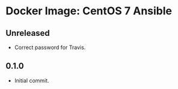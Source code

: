 # Docker Image: CentOS 7 Ansible

## Unreleased

* Correct password for Travis.

## 0.1.0

* Initial commit. 

